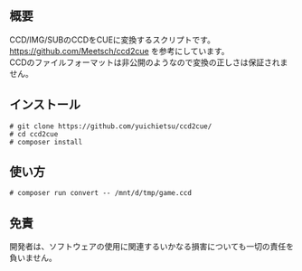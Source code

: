 ## 概要

CCD/IMG/SUBのCCDをCUEに変換するスクリプトです。  
https://github.com/Meetsch/ccd2cue を参考にしています。  
CCDのファイルフォーマットは非公開のようなので変換の正しさは保証されません。

## インストール

```
# git clone https://github.com/yuichietsu/ccd2cue/
# cd ccd2cue
# composer install
```

## 使い方

```
# composer run convert -- /mnt/d/tmp/game.ccd
```

## 免責

開発者は、ソフトウェアの使用に関連するいかなる損害についても一切の責任を負いません。  
